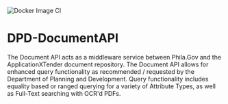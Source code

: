 ![Docker Image CI](https://github.com/CityOfPhiladelphia/DPD-DocumentAPI/workflows/Docker%20Image%20CI/badge.svg?branch=production)

# DPD-DocumentAPI
The Document API acts as a middleware service between Phila.Gov and the ApplicationXTender document repository. The Document API allows for enhanced query functionality as recommended / requested by the Department of Planning and Development. Query functionality includes equality based or ranged querying for a variety of Attribute Types, as well as Full-Text searching with OCR'd PDFs.
